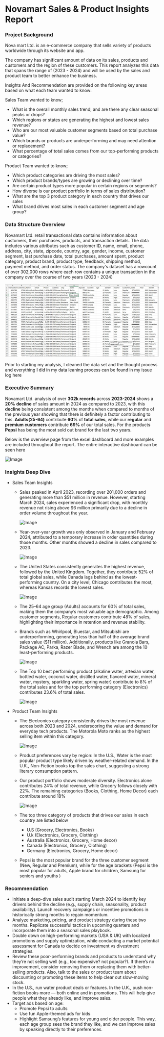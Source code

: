 # Novamart Sales & Product Insights Report
### Project Background
Nova mart Ltd. is an e-commerce company that sells variety of products worldwide through its website and app.

The company has significant amount of data on its sales, products and customers and the region of these customers. This report analyzes this data that spans the range of (2023 - 2024) and will be used by the sales and product team to better enhance the business.

Insights And Recommendation are provided on the following key areas based on what each team wanted to know:

 Sales Team wanted to know;
  - What is the overall monthly sales trend, and are there any clear seasonal peaks or drops?
  - Which regions or states are generating the highest and lowest sales revenue?
  - Who are our most valuable customer segments based on total purchase value?
  - Which brands or products are underperforming and may need attention or replacement?
  - What percentage of total sales comes from our top-performing products or categories?

 Product Team wanted to know;
  - Which product categories are driving the most sales?
  - Which product brands/types are growing or declining over time?
  - Are certain product types more popular in certain regions or segments?
  - How diverse is our product portfolio in terms of sales distribution?
  - What are the top 3 product category in each country that drives our sales
  - What brand drives most sales in each customer segment and age group? 

### Data Structure Overview
  Novamart Ltd. retail transactional data contains information about customers, their purchases, products, and transaction details. The data includes various attributes such as customer ID, name, email, phone, address, city, state, zipcode, country, age, gender, income, customer segment, last purchase date, total purchases, amount spent, product category, product brand, product type, feedback, shipping method, payment method, and order status.
  The company's dataset has a rowcount of over 302,000 rows where each row contains a unique transaction in the company over the course of two years (2023 - 2024)

![Image](charts/uncleaned_data.png)

Prior to starting my analysis, I cleaned the data set and the thought process and everything I did in my data leaning process can be found in my issue log here

###   Executive Summary
Novamart Ltd. analysis of over **302k records** across **2023-2024** shows a **20%** **decline** of sales amount in 2024 as compared to 2023, with this **decline** being consistent among the months when compared to months of the previous year showing that there is definitely a factor contributing to this. **Adults(25-64)** contribute **60%** of **total sales**, while our **regular** and **premium customers** contribute **69%** of our total sales.
    For the products **Pepsi** has being the most sold out brand for the last two years. 

Below is the overview page from the excel dashboard and more examples are included throughout the report. The entire interactive dashboard can be seen here

![Image](https://github.com/user-attachments/assets/46e2d404-f796-45dc-b22f-1fe9ff41656b) 

###   Insights Deep Dive
   - Sales Team Insights 
     - Sales peaked in April 2023, recording over 201,000 orders and generating more than $51 million in revenue.
However, starting March 2024, sales experienced a significant drop, with monthly revenue not rising above $6 million primarily due to a decline in order volume throughout the year.

        ![Image](https://github.com/user-attachments/assets/3aea3d19-638c-4a02-b281-40c79e8e95c3)
     - Year-over-year growth was only observed in January and February 2024, attributed to a temporary increase in order quantities during those months.
Other months showed a decline in sales compared to 2023.

        ![Image](https://github.com/user-attachments/assets/d967ed2a-62de-4b1b-acb0-99dc0e44812e)
     - The United States consistently generates the highest revenue, followed by the United Kingdom. Together, they contribute 52% of total global sales, while Canada lags behind as the lowest-performing country.
On a city level, Chicago contributes the most, whereas Kansas records the lowest sales.

        ![Image](https://github.com/user-attachments/assets/9e3a6c7e-b783-4fed-aa4e-563a858f94a1)

     - The 25–64 age group (Adults) accounts for 60% of total sales, making them the company’s most valuable age demographic. Among customer segments, Regular customers contribute 48% of sales, highlighting their importance in retention and revenue stability.

     
     - Brands such as Whirlpool, Bluestar, and Mitsubishi are underperforming, generating less than half of the average brand sales value ($11 million).
Additionally, products like Granola Bars, Package AC, Parka, Razer Blade, and Wrench are among the 10 least-performing products.

        ![Image](https://github.com/user-attachments/assets/ea51d3c3-ecc8-4a82-b63e-33d73a16660b) 
     - The Top 10 best performing product (alkaline water, artesian water, bottled water, coconut water, distilled water, flavored water, mineral water, mystery, sparkling water, spring water) contribute to 8% of the total sales and for the top performing category (Electronics) contributes 23.6% of total sales.

        ![Image](https://github.com/user-attachments/assets/08ac2114-0600-4a2a-81dc-a77007c302d9) 
   - Product Team Insights
     - The Electronics category consistently drives the most revenue across both 2023 and 2024, underscoring the value and demand for everyday tech products.
The Motorola Moto ranks as the highest selling item within this category.

        ![Image](https://github.com/user-attachments/assets/51f83de8-0af9-469e-8dcd-cca86c3539a4)  
     - Product preferences vary by region:
In the U.S., Water is the most popular product type likely driven by weather-related demand.
In the U.K., Non-Fiction books top the sales chart, suggesting a strong literary consumption pattern.
     - Our product portfolio shows moderate diversity. Electronics alone contributes 24% of total revenue, while Grocery follows closely with 22%. The remaining categories (Books, Clothing, Home Decor) each contribute around 18%

        ![Image](https://github.com/user-attachments/assets/be2c7970-b44f-43e1-b437-714dead21e74)
     - The top three category of products that drives our sales in each country are listed below
       - U.S (Grocery, Electronics, Books)
       - U.k (Electronics, Grocery, Clothing)
       - Australia (Electronics, Grocery, Home decor)
       - Canada (Electronics, Grocery, Clothing)
       - Germany (Electronics, Grocery, Home decor)
     - Pepsi is the most popular brand for the three customer segment (New, Regular and Premium), while for the age brackets (Pepsi is the most popular for adults, Apple brand for children, Samsung for seniors and youths )

### Recommendation
   - Initiate a deep-dive sales audit starting March 2024 to identify key drivers behind the decline (e.g., supply chain, seasonality, product availability).
Launch recovery campaigns or incentive promotions in historically strong months to regain momentum.
   - Analyze marketing, pricing, and product strategy during these two months. Replicate successful tactics in upcoming quarters and incorporate them into a seasonal sales playbook.
   - Double down on high-performing markets (USA & UK) with localized promotions and supply optimization, while conducting a market potential assessment for Canada to decide on investment vs divestment strategies.
   - Review these poor-performing brands and products to understand why they’re not selling well (e.g., too expensive? not popular?). If there’s no improvement, consider removing them or replacing them with better-selling products. Also, talk to the sales or product team about discounting or promoting these items to help clear out slow-moving stock.
   - In the U.S., run water product deals or features. In the U.K., push non-fiction books more — both online and in promotions. This will help give people what they already like, and improve sales.
   - Target ads based on age:
     - Promote Pepsi to adults
     - Use fun Apple-themed ads for kids
     - Highlight Samsung’s features for young and older people. This way, each age group sees the brand they like, and we can improve sales by speaking directly to their preferences.

          



          

 

